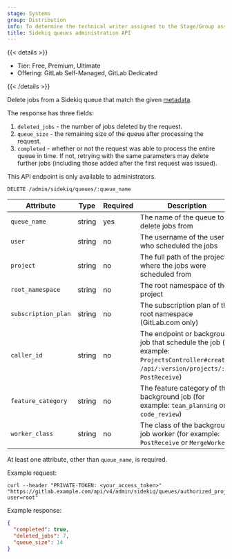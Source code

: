 ```yaml
---
stage: Systems
group: Distribution
info: To determine the technical writer assigned to the Stage/Group associated with this page, see https://handbook.gitlab.com/handbook/product/ux/technical-writing/#assignments
title: Sidekiq queues administration API
---
```


{{< details >}}

- Tier: Free, Premium, Ultimate
- Offering: GitLab Self-Managed, GitLab Dedicated

{{< /details >}}

Delete jobs from a Sidekiq queue that match the given
[metadata](../development/logging.md#logging-context-metadata-through-rails-or-grape-requests).

The response has three fields:

1. `deleted_jobs` - the number of jobs deleted by the request.
1. `queue_size` - the remaining size of the queue after processing the
   request.
1. `completed` - whether or not the request was able to process the
   entire queue in time. If not, retrying with the same parameters may
   delete further jobs (including those added after the first request
   was issued).

This API endpoint is only available to administrators.

```plaintext
DELETE /admin/sidekiq/queues/:queue_name
```

| Attribute           | Type   | Required | Description |
|---------------------|--------|----------|-------------|
| `queue_name`        | string | yes      | The name of the queue to delete jobs from |
| `user`              | string | no       | The username of the user who scheduled the jobs |
| `project`           | string | no       | The full path of the project where the jobs were scheduled from |
| `root_namespace`    | string | no       | The root namespace of the project |
| `subscription_plan` | string | no       | The subscription plan of the root namespace (GitLab.com only) |
| `caller_id`         | string | no       | The endpoint or background job that schedule the job (for example: `ProjectsController#create`, `/api/:version/projects/:id`, `PostReceive`) |
| `feature_category`  | string | no       | The feature category of the background job (for example: `team_planning` or `code_review`) |
| `worker_class`      | string | no       | The class of the background job worker (for example: `PostReceive` or `MergeWorker`) |

At least one attribute, other than `queue_name`, is required.

Example request:

```shell
curl --header "PRIVATE-TOKEN: <your_access_token>" "https://gitlab.example.com/api/v4/admin/sidekiq/queues/authorized_projects?user=root"
```

Example response:

```json
{
  "completed": true,
  "deleted_jobs": 7,
  "queue_size": 14
}
```
